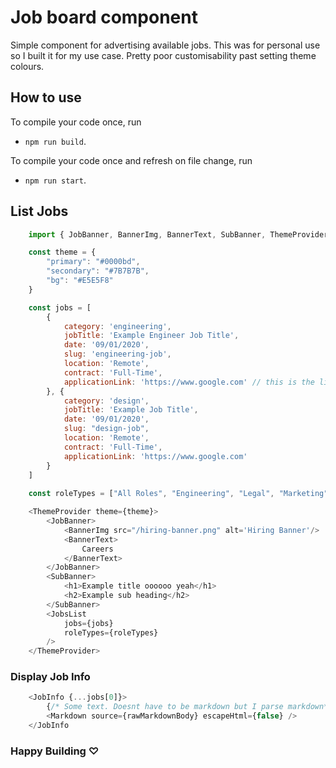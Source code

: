 # Job board component

Simple component for advertising available jobs. This was for personal use so I built it for my use case.
Pretty poor customisability past setting theme colours. 

## How to use
To compile your code once, run

- `npm run build`.

To compile your code once and refresh on file change, run

- `npm run start`.

## List Jobs
```js
    import { JobBanner, BannerImg, BannerText, SubBanner, ThemeProvider, JobsList} from '@mycelium-ethereum/job-board'

    const theme = {
        "primary": "#0000bd",
        "secondary": "#7B7B7B",
        "bg": "#E5E5F8"
    }

    const jobs = [
        {
            category: 'engineering',
            jobTitle: 'Example Engineer Job Title',
            date: '09/01/2020',
            slug: 'engineering-job',
            location: 'Remote',
            contract: 'Full-Time',
            applicationLink: 'https://www.google.com' // this is the link that the user will be directed to after clicking apply
        }, {
            category: 'design',
            jobTitle: 'Example Job Title',
            date: '09/01/2020',
            slug: "design-job",
            location: 'Remote',
            contract: 'Full-Time',
            applicationLink: 'https://www.google.com'
        }
    ]
    
    const roleTypes = ["All Roles", "Engineering", "Legal", "Marketing", "Design"] // default selected is All Roles

    <ThemeProvider theme={theme}>
        <JobBanner>
            <BannerImg src="/hiring-banner.png" alt='Hiring Banner'/>
            <BannerText>
                Careers
            </BannerText>
        </JobBanner>
        <SubBanner>
            <h1>Example title oooooo yeah</h1>
            <h2>Example sub heading</h2>
        </SubBanner>
        <JobsList 
            jobs={jobs} 
            roleTypes={roleTypes} 
        />
    </ThemeProvider>
```

### Display Job Info
```js
    <JobInfo {...jobs[0]}>
        {/* Some text. Doesnt have to be markdown but I parse markdown*/}
        <Markdown source={rawMarkdownBody} escapeHtml={false} />
    </JobInfo
```
### Happy Building ♡



